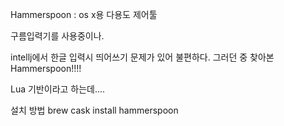 
Hammerspoon
: os x용 다용도 제어툴

구름입력기를 사용중이나.

intellj에서 한글 입력시 띄어쓰기 문제가 있어 불편하다.
그러던 중 찾아본 Hammerspoon!!!!

Lua 기반이라고 하는데....

설치 방법
brew cask install hammerspoon
